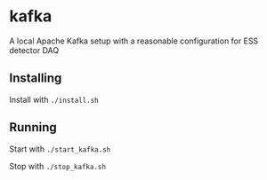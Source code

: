 # kafka

A local Apache Kafka setup with a reasonable configuration for ESS detector DAQ

## Installing

Install with `./install.sh`

## Running

Start with `./start_kafka.sh`

Stop with `./stop_kafka.sh`

